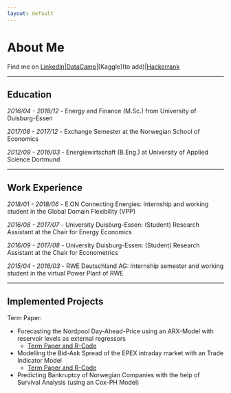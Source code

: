 ```yaml
---
layout: default
---
```


# About Me
Find me on 
[LinkedIn](https://www.linkedin.com/in/lennart-wittchen-862674129/)|[DataCamp](https://www.datacamp.com/profile/lennartwittchen-fcf614a6-5fa1-4734-94de-73e0a480e7f8)|[Kaggle](to add)|[Hackerrank](https://www.hackerrank.com/lwittchen)

* * * 

## Education

_2016/04 - 2018/12_ - Energy and Finance (M.Sc.) from University of Duisburg-Essen  

_2017/08 - 2017/12_ - Exchange Semester at the Norwegian School of Economics 

_2012/09 - 2016/03_ - Energiewirtschaft (B.Eng.) at University of Applied Science Dortmund 

* * *

## Work Experience

_2018/01 - 2018/06_ - E.ON Connecting Energies: Internship and working student in the Global Domain Flexibility (VPP)

_2016/08 - 2017/07_ - University Duisburg-Essen: (Student) Research Assistant at the Chair for Energy Economics

_2016/09 - 2017/08_ - University Duisburg-Essen: (Student) Research Assistant at the Chair for Econometrics

_2015/04 - 2016/03_ - RWE Deutschland AG: Internship semester and working student in the virtual Power Plant of RWE

* * *

## Implemented Projects

Term Paper:
- Forecasting the Nordpool Day-Ahead-Price using an ARX-Model with reservoir levels as external regressors
  - [Term Paper and R-Code](https://github.com/lwittchen/ARX_WeeklyPrice_NordPool_R)
- Modelling the Bid-Ask Spread of the EPEX intraday market with an Trade Indicator Model 
  - [Term Paper and R-Code](https://github.com/lwittchen/ModellingBidAskSpread_EPEX_R)
- Predicting Bankruptcy of Norwegian Companies with the help of Survival Analysis (using an Cox-PH Model)

